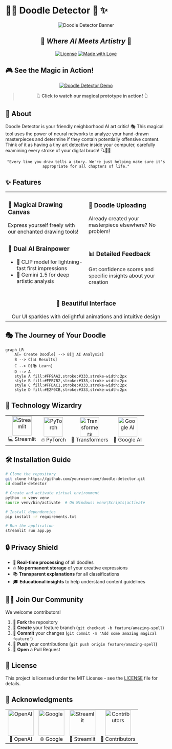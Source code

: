 # 🕵️‍♀️ Doodle Detector 🎨 ✨

<div align="center">

![Doodle Detector Banner](https://raw.githubusercontent.com/yourusername/doodle-detector/main/assets/banner.png)

## 🌟 _Where AI Meets Artistry_ 🌟

[![License](https://img.shields.io/badge/License-MIT-green.svg?style=for-the-badge)](LICENSE)
[![Made with Love](https://img.shields.io/badge/Made%20with-♥-ff69b4.svg?style=for-the-badge)](https://github.com/yourusername/doodle-detector)

</div>

## 🎮 See the Magic in Action!

<div align="center">
  
[![Doodle Detector Demo](https://raw.githubusercontent.com/yourusername/doodle-detector/main/assets/demo-thumbnail.png)](https://www.youtube.com/watch?v=DO3PW_hGQQk "Watch the Doodle Detector in action!")

> 👆 **Click to watch our magical prototype in action!** 👆

</div>

## 🌟 About

Doodle Detector is your friendly neighborhood AI art critic! 🎭 This magical tool uses the power of neural networks to analyze your hand-drawn masterpieces and determine if they contain potentially offensive content. Think of it as having a tiny art detective inside your computer, carefully examining every stroke of your digital brush! 🔍👨‍🎨

<div align="center">
  
```
"Every line you draw tells a story. We're just helping make sure it's appropriate for all chapters of life."
```

</div>

## ✨ Features

<table>
  <tr>
    <td width="50%">
      <h3>🎨 Magical Drawing Canvas</h3>
      Express yourself freely with our enchanted drawing tools!
    </td>
    <td width="50%">
      <h3>📄 Doodle Uploading</h3>
      Already created your masterpiece elsewhere? No problem!
    </td>
  </tr>
  <tr>
    <td width="50%">
      <h3>🧠 Dual AI Brainpower</h3>
      <ul>
        <li>🔄 CLIP model for lightning-fast first impressions</li>
        <li>🤖 Gemini 1.5 for deep artistic analysis</li>
      </ul>
    </td>
    <td width="50%">
      <h3>📊 Detailed Feedback</h3>
      Get confidence scores and specific insights about your creation
    </td>
  </tr>
  <tr>
    <td colspan="2" align="center">
      <h3>🌈 Beautiful Interface</h3>
      Our UI sparkles with delightful animations and intuitive design
    </td>
  </tr>
</table>

## 🎭 The Journey of Your Doodle

```mermaid
graph LR
    A[✏️ Create Doodle] --> B[🔮 AI Analysis]
    B --> C[📊 Results]
    C --> D[📚 Learn]
    D --> A
    style A fill:#FF9AA2,stroke:#333,stroke-width:2px
    style B fill:#FFB7B2,stroke:#333,stroke-width:2px
    style C fill:#FFDAC1,stroke:#333,stroke-width:2px
    style D fill:#E2F0CB,stroke:#333,stroke-width:2px
```

## 🚀 Technology Wizardry

<div align="center">
  <table>
    <tr>
      <td align="center"><img src="https://raw.githubusercontent.com/yourusername/doodle-detector/main/assets/streamlit.png" alt="Streamlit" width="60"/><br>💻 Streamlit</td>
      <td align="center"><img src="https://raw.githubusercontent.com/yourusername/doodle-detector/main/assets/pytorch.png" alt="PyTorch" width="60"/><br>🔥 PyTorch</td>
      <td align="center"><img src="https://raw.githubusercontent.com/yourusername/doodle-detector/main/assets/transformers.png" alt="Transformers" width="60"/><br>🤖 Transformers</td>
      <td align="center"><img src="https://raw.githubusercontent.com/yourusername/doodle-detector/main/assets/google-ai.png" alt="Google AI" width="60"/><br>🧙‍ Google AI</td>
    </tr>
  </table>
</div>

## 🛠️ Installation Guide

```bash
# Clone the repository
git clone https://github.com/yourusername/doodle-detector.git
cd doodle-detector

# Create and activate virtual environment
python -m venv venv
source venv/bin/activate  # On Windows: venv\Scripts\activate

# Install dependencies
pip install -r requirements.txt

# Run the application
streamlit run app.py
```

## 🔒 Privacy Shield

- 🔄 **Real-time processing** of all doodles
- 🔥 **No permanent storage** of your creative expressions
- 📚 **Transparent explanations** for all classifications
- 🎓 **Educational insights** to help understand content guidelines

## 👩‍💻 Join Our Community

We welcome contributors!

1. 🌱 **Fork** the repository
2. 🌿 **Create** your feature branch (`git checkout -b feature/amazing-spell`)
3. 🌟 **Commit** your changes (`git commit -m 'Add some amazing magical feature'`)
4. 🚀 **Push** your contributions (`git push origin feature/amazing-spell`)
5. 🙏 **Open** a Pull Request

## 📝 License

This project is licensed under the MIT License - see the [LICENSE](LICENSE) file for details.

## 💖 Acknowledgments

<div align="center">
  <table>
    <tr>
      <td align="center"><img src="https://raw.githubusercontent.com/yourusername/doodle-detector/main/assets/openai.png" alt="OpenAI" width="80"/><br>🧠 OpenAI</td>
      <td align="center"><img src="https://raw.githubusercontent.com/yourusername/doodle-detector/main/assets/google.png" alt="Google" width="80"/><br>🌐 Google</td>
      <td align="center"><img src="https://raw.githubusercontent.com/yourusername/doodle-detector/main/assets/streamlit.png" alt="Streamlit" width="80"/><br>💖 Streamlit</td>
      <td align="center"><img src="https://raw.githubusercontent.com/yourusername/doodle-detector/main/assets/contributors.png" alt="Contributors" width="80"/><br>🌟 Contributors</td>
    </tr>
  </table>
</div>


